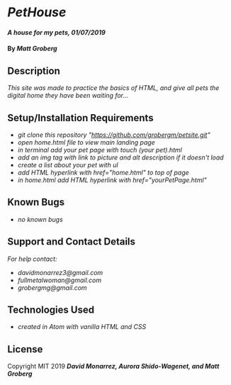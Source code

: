 # _PetHouse_

#### _A house for my pets, 01/07/2019_

#### By _Matt Groberg_

## Description

_This site was made to practice the basics of HTML, and give all pets the digital home they have been waiting for..._

## Setup/Installation Requirements

* _git clone this repository "https://github.com/grobergm/petsite.git"_
* _open home.html file to view main landing page_
* _in terminal add your pet page with touch (your pet).html_
* _add an img tag with link to picture and alt description if it doesn't load_
* _create a list about your pet with ul_
* _add HTML hyperlink with href="home.html" to top of page_
* _in home.html add HTML hyperlink with href="yourPetPage.html"_

## Known Bugs

* _no known bugs_

## Support and Contact Details

_For help contact:_
* _davidmonarrez3@gmail.com_
* _fullmetalwoman@gmail.com_
* _grobergmg@gmail.com_

## Technologies Used

* _created in Atom with vanilla HTML and CSS_

## License

Copyright MIT 2019 **_David Monarrez, Aurora Shido-Wagenet, and Matt Groberg_**
